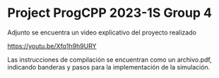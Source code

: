 # Project ProgCPP 2023-1S Group 4

Adjunto se encuentra un video explicativo del proyecto realizado 

https://youtu.be/Xfq1h9h9URY

Las instrucciones de compilación se encuentran como un archivo.pdf, indicando banderas y pasos para la implementación de la simulación.

